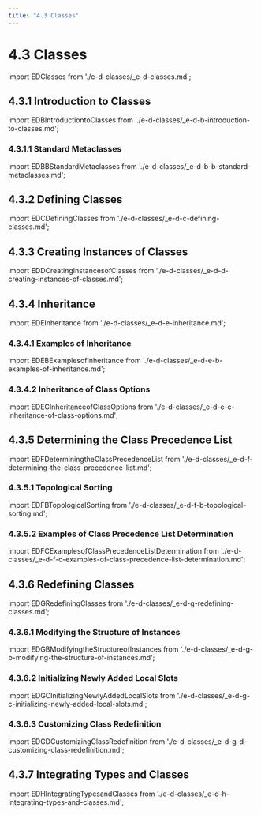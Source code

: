 ```yaml
---
title: "4.3 Classes"
---
```


# 4.3 Classes

import EDClasses from './e-d-classes/_e-d-classes.md';

<EDClasses />

## 4.3.1 Introduction to Classes

import EDBIntroductiontoClasses from './e-d-classes/_e-d-b-introduction-to-classes.md';

<EDBIntroductiontoClasses />

### 4.3.1.1 Standard Metaclasses

import EDBBStandardMetaclasses from './e-d-classes/_e-d-b-b-standard-metaclasses.md';

<EDBBStandardMetaclasses />

## 4.3.2 Defining Classes

import EDCDefiningClasses from './e-d-classes/_e-d-c-defining-classes.md';

<EDCDefiningClasses />

## 4.3.3 Creating Instances of Classes

import EDDCreatingInstancesofClasses from './e-d-classes/_e-d-d-creating-instances-of-classes.md';

<EDDCreatingInstancesofClasses />

## 4.3.4 Inheritance

import EDEInheritance from './e-d-classes/_e-d-e-inheritance.md';

<EDEInheritance />

### 4.3.4.1 Examples of Inheritance

import EDEBExamplesofInheritance from './e-d-classes/_e-d-e-b-examples-of-inheritance.md';

<EDEBExamplesofInheritance />

### 4.3.4.2 Inheritance of Class Options

import EDECInheritanceofClassOptions from './e-d-classes/_e-d-e-c-inheritance-of-class-options.md';

<EDECInheritanceofClassOptions />

## 4.3.5 Determining the Class Precedence List

import EDFDeterminingtheClassPrecedenceList from './e-d-classes/_e-d-f-determining-the-class-precedence-list.md';

<EDFDeterminingtheClassPrecedenceList />

### 4.3.5.1 Topological Sorting

import EDFBTopologicalSorting from './e-d-classes/_e-d-f-b-topological-sorting.md';

<EDFBTopologicalSorting />

### 4.3.5.2 Examples of Class Precedence List Determination

import EDFCExamplesofClassPrecedenceListDetermination from './e-d-classes/_e-d-f-c-examples-of-class-precedence-list-determination.md';

<EDFCExamplesofClassPrecedenceListDetermination />

## 4.3.6 Redefining Classes

import EDGRedefiningClasses from './e-d-classes/_e-d-g-redefining-classes.md';

<EDGRedefiningClasses />

### 4.3.6.1 Modifying the Structure of Instances

import EDGBModifyingtheStructureofInstances from './e-d-classes/_e-d-g-b-modifying-the-structure-of-instances.md';

<EDGBModifyingtheStructureofInstances />

### 4.3.6.2 Initializing Newly Added Local Slots

import EDGCInitializingNewlyAddedLocalSlots from './e-d-classes/_e-d-g-c-initializing-newly-added-local-slots.md';

<EDGCInitializingNewlyAddedLocalSlots />

### 4.3.6.3 Customizing Class Redefinition

import EDGDCustomizingClassRedefinition from './e-d-classes/_e-d-g-d-customizing-class-redefinition.md';

<EDGDCustomizingClassRedefinition />

## 4.3.7 Integrating Types and Classes

import EDHIntegratingTypesandClasses from './e-d-classes/_e-d-h-integrating-types-and-classes.md';

<EDHIntegratingTypesandClasses />

